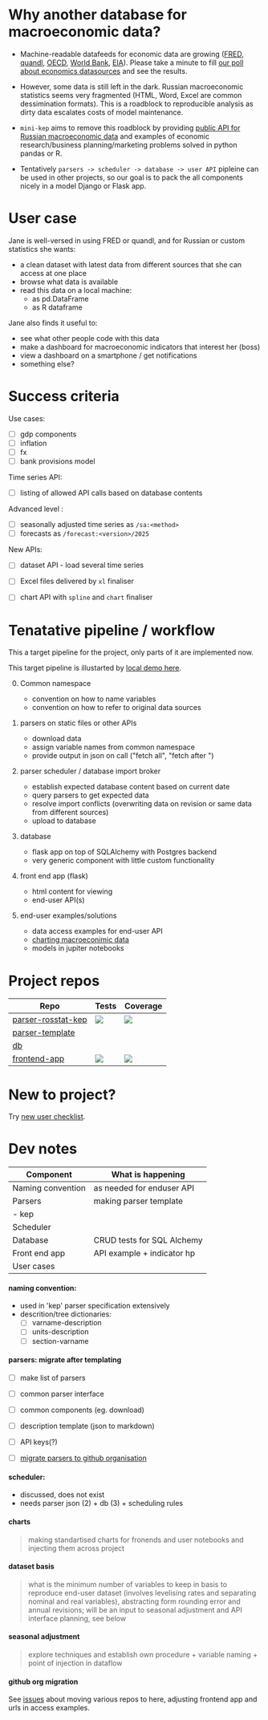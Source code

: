 Why another database for macroeconomic data?
============================================

- Machine-readable datafeeds for economic data are growing ([FRED](https://research.stlouisfed.org/docs/api/fred/), 
  [quandl](https://blog.quandl.com/api-for-economic-data), 
  [OECD](https://data.oecd.org/api), 
  [World Bank](https://datahelpdesk.worldbank.org/knowledgebase/topics/125589), 
  [EIA](https://www.eia.gov/opendata/)). Please take a minute to fill [our poll about economics datasources](https://goo.gl/2wY43R) and see the results.  

- However, some data is still left in the dark. Russian macroeconomic statistics seems very fragmented (HTML, Word, Excel are common dessimination formats). This is a roadblock to reproducible analysis as dirty data escalates costs of model maintenance.      

- ```mini-kep``` aims to remove this roadblock by providing 
  [public API for Russian macroeconomic data](http://mini-kep.herokuapp.com/) 
  and examples of economic research/business planning/marketing  problems solved in python pandas or R.
  
- Tentatively ```parsers -> scheduler -> database -> user API``` pipleine can be used in other projects,
  so our goal is to pack the all components nicely in a model Django or Flask app. 
  
User case
=========

Jane is well-versed in using FRED or quandl, and for Russian or custom statistics she wants:

- a clean dataset with latest data from different sources that she can access at one place 
- browse what data is available
- read this data on a local machine:
   - as pd.DataFrame 
   - as R dataframe  

Jane also finds it useful to:
- see what other people code with this data
- make a dashboard for macroeconomic indicators that interest her (boss)
- view a dashboard on a smartphone / get notifications 
- something else?


Success criteria 
================

Use cases:
- [ ] gdp components
- [ ] inflation
- [ ] fx
- [ ] bank provisions model

Time series API:  
- [ ] listing of allowed API calls based on database contents  
  
Advanced level :
- [ ] seasonally adjusted time series as ```/sa:<method>``` 
- [ ] forecasts as ```/forecast:<version>/2025```

New APIs:
- [ ] dataset API - load several time series
- [ ] Excel files delivered by ```xl``` finaliser
- [ ] chart API with ```spline``` and ```chart``` finaliser


Tenatative pipeline / workflow 
==============================

This a target pipeline for the project, only parts of it are implemented now. 

This target pipeline is illustarted by [local demo here](https://github.com/mini-kep/intro/blob/master/pipeline_demo.py).

0. Common namespace
   - convention on how to name variables 
   - convention on how to refer to original data sources

1. parsers on static files or other APIs
   - download data
   - assign variable names from common namespace 
   - provide output in json on call ("fetch all", "fetch after <date>")   

2. parser scheduler / database import broker
   - establish expected database content based on current date 
   - query parsers to get expected data 
   - resolve import conflicts (overwriting data on revision or same data from different sources)
   - upload to database

3. database 
   - flask app on top of SQLAlchemy with Postgres backend 
   - very generic component with little custom functionality

4. front end app (flask)
   - html content for viewing
   - end-user API(s)

5. end-user examples/solutions
   - data access examples for end-user API
   - [charting macroeconimic data](https://github.com/mini-kep/user-charts)
   - models in jupiter notebooks

# Project repos

| Repo | Tests | Coverage |
| ---- | ----- | -------- |
| [parser-rosstat-kep](https://github.com/mini-kep/parser-rosstat-kep) | [![](https://travis-ci.org/mini-kep/parser-rosstat-kep.svg?branch=master)](https://travis-ci.org/mini-kep/parser-rosstat-kep) | [![](https://codecov.io/gh/mini-kep/parser-rosstat-kep/branch/master/graphs/badge.svg)](https://codecov.io/gh/mini-kep/parser-rosstat-kep) |
| [parser-template](https://github.com/mini-kep/parser-template) |  |  |
| [db](https://github.com/mini-kep/db) |  |  |
| [frontend-app](https://github.com/mini-kep/frontend-app) | [![](https://travis-ci.org/mini-kep/frontend-app.svg?branch=master)](https://travis-ci.org/mini-kep/frontend-app) | [![](https://codecov.io/gh/mini-kep/frontend-app/branch/master/graphs/badge.svg)](https://codecov.io/gh/mini-kep/frontend-app) |


# New to project?

Try [new user checklist](https://github.com/mini-kep/intro/blob/master/new_user_checklist.md).


# Dev notes

| Component         | What is happening              | 
| ----------------- | -------------------------------| 
| Naming convention |  as needed for enduser API     |
| Parsers           |  making parser template        |
| - kep             |                                |
| Scheduler         |                                |
| Database          |  CRUD tests for SQL Alchemy    |
| Front end app     |  API example + indicator hp    |
| User cases        |                                |


#### naming convention: 
   - used in 'kep' parser specification extensively
   - descrition/tree dictionaries:
      - [ ] varname-description
      - [ ] units-description 
      - [ ] section-varname    

#### parsers: migrate after templating
  - [ ] make list of parsers 
  - [ ] common parser interface 
  - [ ] common components (eg. download)
  - [ ] description template (json to markdown)
  - [ ] API keys(?)
  - [ ] [migrate parsers to github organisation](https://github.com/mini-kep/intro/issues/4) 


#### scheduler: 
   - discussed, does not exist
   - needs parser json (2) + db (3) + scheduling rules 

#### charts

> making standartised charts for fronends and user notebooks and injecting them across project


#### dataset basis

> what is the minimum number of variables to keep in basis to reproduce end-user dataset (involves levelising rates and 
> separating nominal and real variables), abstracting form rounding error and annual revisions; will be an input to seasonal 
> adjustment and API interface planning, see below

#### seasonal adjustment
> explore techniques and establish own procedure + variable naming + point of injection in dataflow 


#### github org migration

See [issues](https://github.com/mini-kep/intro/issues?utf8=%E2%9C%93&q=is%3Aissue%20is%3Aopen%20migration)
about moving various repos to here, adjusting frontend app and urls in access examples. 
